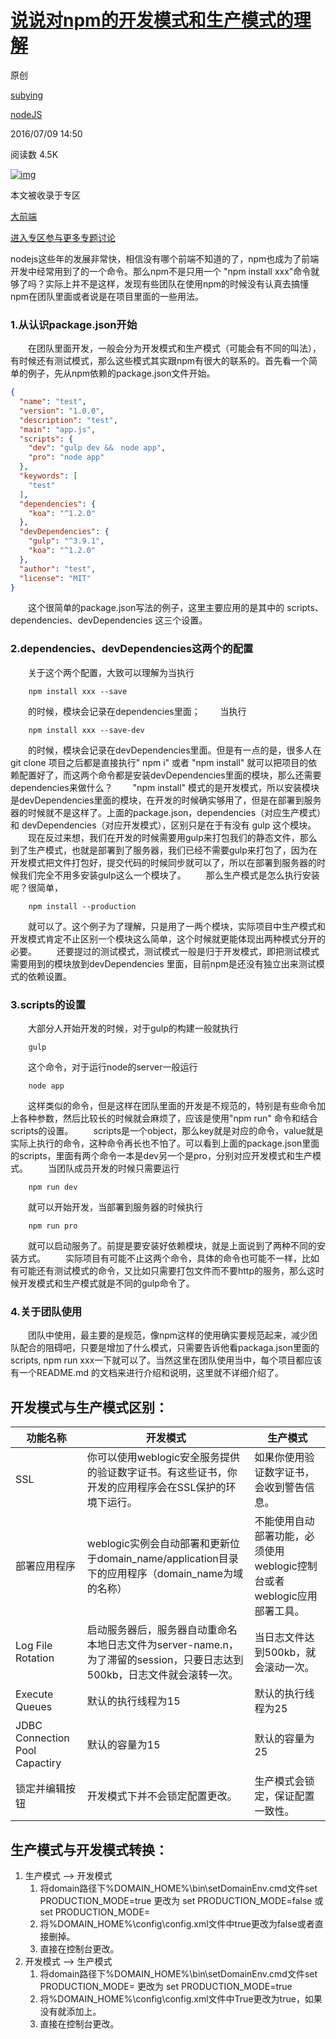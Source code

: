 # [说说对npm的开发模式和生产模式的理解](https://my.oschina.net/tearlight/blog/708857)

原创

[subying](https://my.oschina.net/tearlight)

[nodeJS](https://my.oschina.net/tearlight?tab=newest&catalogId=391108)

2016/07/09 14:50

阅读数 4.5K

[![img](https://static.oschina.net/uploads/img/202008/31180532_jX3A.png)](https://www.oschina.net/group/cross-front)

本文被收录于专区

[大前端](https://www.oschina.net/group/cross-front)

[进入专区参与更多专题讨论 ](https://www.oschina.net/group/cross-front)

nodejs这些年的发展非常快，相信没有哪个前端不知道的了，npm也成为了前端开发中经常用到了的一个命令。那么npm不是只用一个 "npm install xxx"命令就够了吗？实际上并不是这样，发现有些团队在使用npm的时候没有认真去搞懂npm在团队里面或者说是在项目里面的一些用法。

### 1.从认识package.json开始

　　在团队里面开发，一般会分为开发模式和生产模式（可能会有不同的叫法），有时候还有测试模式，那么这些模式其实跟npm有很大的联系的。首先看一个简单的例子，先从npm依赖的package.json文件开始。

```json
{
  "name": "test",
  "version": "1.0.0",
  "description": "test",
  "main": "app.js",
  "scripts": {
    "dev": "gulp dev &&　node app",
    "pro": "node app"
  },
  "keywords": [
    "test"
  ],
  "dependencies": {
    "koa": "^1.2.0"
  },
  "devDependencies": {
    "gulp": "^3.9.1",
    "koa": "^1.2.0"
  },
  "author": "test",
  "license": "MIT"
}
```

　　这个很简单的package.json写法的例子，这里主要应用的是其中的 scripts、dependencies、devDependencies 这三个设置。

### 2.dependencies、devDependencies这两个的配置

　　关于这个两个配置，大致可以理解为当执行

```shell
    npm install xxx --save
```

　　的时候，模块会记录在dependencies里面； 　　当执行

```shell
    npm install xxx --save-dev
```

　　的时候，模块会记录在devDependencies里面。但是有一点的是，很多人在git clone 项目之后都是直接执行" npm i" 或者 "npm install" 就可以把项目的依赖配置好了，而这两个命令都是安装devDependencies里面的模块，那么还需要dependencies来做什么？
　　"npm install" 模式的是开发模式，所以安装模块是devDependencies里面的模块，在开发的时候确实够用了，但是在部署到服务器的时候就不是这样了。上面的package.json，dependencies（对应生产模式）和 devDependencies（对应开发模式），区别只是在于有没有 gulp 这个模块。
　　现在反过来想，我们在开发的时候需要用gulp来打包我们的静态文件，那么到了生产模式，也就是部署到了服务器，我们已经不需要gulp来打包了，因为在开发模式把文件打包好，提交代码的时候同步就可以了，所以在部署到服务器的时候我们完全不用多安装gulp这么一个模块了。
　　那么生产模式是怎么执行安装呢？很简单，

```shell
    npm install --production
```

　　就可以了。这个例子为了理解，只是用了一两个模块，实际项目中生产模式和开发模式肯定不止区别一个模块这么简单，这个时候就更能体现出两种模式分开的必要。
　　还要提过的测试模式，测试模式一般是归于开发模式，即把测试模式需要用到的模块放到devDependencies 里面，目前npm是还没有独立出来测试模式的依赖设置。

### 3.scripts的设置

　　大部分人开始开发的时候，对于gulp的构建一般就执行

```shell
    gulp
```

　　这个命令，对于运行node的server一般运行

```shell
    node app
```

　　这样类似的命令，但是这样在团队里面的开发是不规范的，特别是有些命令加上各种参数，然后比较长的时候就会麻烦了，应该是使用"npm run" 命令和结合scripts的设置。
　　scripts是一个object，那么key就是对应的命令，value就是实际上执行的命令，这种命令再长也不怕了。可以看到上面的package.json里面的scripts，里面有两个命令一本是dev另一个是pro，分别对应开发模式和生产模式。 　　当团队成员开发的时候只需要运行

```shell
    npm run dev
```

　　就可以开始开发，当部署到服务器的时候执行

```shell
    npm run pro
```

　　就可以启动服务了。前提是要安装好依赖模块，就是上面说到了两种不同的安装方式。
　　实际项目有可能不止这两个命令，具体的命令也可能不一样，比如有可能还有测试模式的命令，又比如只需要打包文件而不要http的服务，那么这时候开发模式和生产模式就是不同的gulp命令了。

### 4.关于团队使用

　　团队中使用，最主要的是规范，像npm这样的使用确实要规范起来，减少团队配合的阻碍吧，只要是增加了什么模式，只需要告诉他看packaga.json里面的scripts, npm run xxx一下就可以了。当然这里在团队使用当中，每个项目都应该有一个README.md 的文档来进行介绍和说明，这里就不详细介绍了。





## 开发模式与生产模式区别：

| 功能名称                       | 开发模式                                                     | 生产模式                                                     |
| ------------------------------ | ------------------------------------------------------------ | ------------------------------------------------------------ |
| SSL                            | 你可以使用weblogic安全服务提供的验证数字证书。有这些证书，你开发的应用程序会在SSL保护的环境下运行。 | 如果你使用验证数字证书，会收到警告信息。                     |
| 部署应用程序                   | weblogic实例会自动部署和更新位于domain_name/application目录下的应用程序（domain_name为域的名称） | 不能使用自动部署功能，必须使用weblogic控制台或者weblogic应用部署工具。 |
| Log File Rotation              | 启动服务器后，服务器自动重命名本地日志文件为server-name.n，为了滞留的session，只要日志达到500kb，日志文件就会滚转一次。 | 当日志文件达到500kb，就会滚动一次。                          |
| Execute Queues                 | 默认的执行线程为15                                           | 默认的执行线程为25                                           |
| JDBC Connection Pool Capactiry | 默认的容量为15                                               | 默认的容量为25                                               |
| 锁定并编辑按钮                 | 开发模式下并不会锁定配置更改。                               | 生产模式会锁定，保证配置一致性。                             |

  

## 生产模式与开发模式转换：

1. 生产模式 --> 开发模式
   1. 将domain路径下%DOMAIN_HOME%\bin\setDomainEnv.cmd文件set PRODUCTION_MODE=true 更改为 set PRODUCTION_MODE=false 或set PRODUCTION_MODE=
   2. 将%DOMAIN_HOME%\config\config.xml文件中<production-mode-enabled>true</production-mode-enabled>更改为<production-mode-enabled>false</production-mode-enabled>或者直接删掉。
   3. 直接在控制台更改。
2. 开发模式 --> 生产模式
   1. 将domain路径下%DOMAIN_HOME%\bin\setDomainEnv.cmd文件set PRODUCTION_MODE= 更改为 set PRODUCTION_MODE=true
   2. 将%DOMAIN_HOME%\config\config.xml文件中<production-mode-enabled>True</production-mode-enabled>更改为<production-mode-enabled>true</production-mode-enabled>，如果没有就添加上。
   3. 直接在控制台更改。

